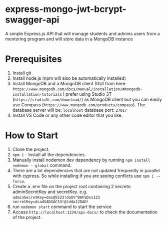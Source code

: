 # express-mongo-jwt-bcrypt-swagger-api
A simple Express.js API that will manage students and admins users from a mentoring program and will store data in a MongoDB instance

# Prerequisites
1. Install git
2. Install node.js (npm will also be automatically installed)
3. Install MongoDB and a MongoDB client (GUI from here:
  `https://www.mongodb.com/docs/manual/installation/#mongodb-installation-tutorials`
  I prefer using Studio 3T (`https://studio3t.com/download/`) as MongoDB client but you can easily use Compass (`https://www.mongodb.com/products/compass`).
  The database server will be: `localhost`
  database port: `27017`
4. Install VS Code or any other code editor that you like.

# How to Start
1. Clone the project.
2. `npm i` - Install all the dependencies.
3. Manually install nodemon dev dependency by running `npm install nodemon --global` command.
4. There are a lot dependencies that are not updated frequently in parallel with cypress. So while installing if you are seeing conflicts use `npm i --force`.
5. Create a .env file on the project root containing 2 secrets: adminSecretKey and secretKey.
   e.g. `adminSecretKey=das@5523!da$%^DAFSDss123
         secretKey=dsadSADXACS3!@(dda12DAD!`
6. run `nodemon start` command to start the service
7. Access `http://localhost:1234/api-docs/` to check the documentation of the project.
